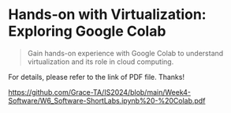 # Hands-on with Virtualization: Exploring Google Colab

> Gain hands-on experience with Google Colab to understand virtualization and its role in cloud computing.

For details, please refer to the link of PDF file. Thanks!

https://github.com/Grace-TA/IS2024/blob/main/Week4-Software/W6_Software-ShortLabs.ipynb%20-%20Colab.pdf
